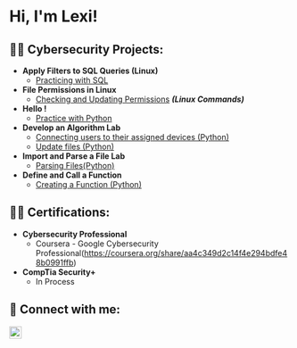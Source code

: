 <h1>Hi, I'm Lexi! </h1>

<h2>👨‍💻 Cybersecurity Projects:</h2>

- <b>Apply Filters to SQL Queries (Linux)</b>
  - [Practicing with SQL](https://github.com/cyberlex107/SQL-Queries)
- <b>File Permissions in Linux </b>
  - [Checking and Updating Permissions](https://github.com/cyberlex107/File-Permissions-) <b><i>(Linux Commands)</b></i>
- <b>Hello !</b>
  - [Practice with Python](https://github.com/cyberlex107/Hello-Python)
- <b>Develop an Algorithm Lab</b>
  - [Connecting users to their assigned devices (Python)](https://github.com/joshmadakor1/EncrypterPOC)
  - [Update files (Python)](https://github.com/joshmadakor1/DecrypterPOC)
- <b>Import and Parse a File Lab</b>
  - [Parsing Files(Python)](https://github.com/joshmadakor1/Package-Delivery-Pathfinding-Algorithm)
- <b>Define and Call a Function</b>
  - [Creating a Function (Python)](https://github.com/joshmadakor1/Package-Delivery-Pathfinding-Algorithm)
 

<h2>👨‍💻 Certifications:</h2>

- <b>Cybersecurity Professional </b>
  - Coursera - Google Cybersecurity Professional(https://coursera.org/share/aa4c349d2c14f4e294bdfe48b0991ffb)
- <b>CompTia Security+ </b>
  - In Process



<h2> 🤳 Connect with me:</h2>

[<img align="left" alt="Lexi Montalvo | LinkedIn" width="22px" src="https://cdn.jsdelivr.net/npm/simple-icons@v3/icons/linkedin.svg" />][linkedin]


[linkedin]: https://www.linkedin.com/in/lexi-montalvo-066595196/

<!--
**joshmadakor1/joshmadakor1** is a ✨ _special_ ✨ repository because its `README.md` (this file) appears on your GitHub profile.

Here are some ideas to get you started:

- 🔭 I’m currently working on ...
- 🌱 I’m currently learning ...
- 👯 I’m looking to collaborate on ...
- 🤔 I’m looking for help with ...
- 💬 Ask me about ...
- 📫 How to reach me: ...
- 😄 Pronouns: ...
- ⚡ Fun fact: ...
-->
